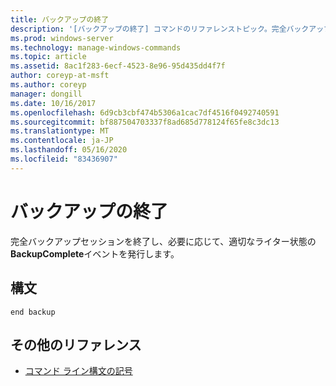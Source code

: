 ```yaml
---
title: バックアップの終了
description: '[バックアップの終了] コマンドのリファレンストピック。完全バックアップセッションを終了し、必要に応じて適切なライター状態の**BackupComplete**イベントを発行します。'
ms.prod: windows-server
ms.technology: manage-windows-commands
ms.topic: article
ms.assetid: 8ac1f283-6ecf-4523-8e96-95d435dd4f7f
author: coreyp-at-msft
ms.author: coreyp
manager: dongill
ms.date: 10/16/2017
ms.openlocfilehash: 6d9cb3cbf474b5306a1cac7df4516f0492740591
ms.sourcegitcommit: bf887504703337f8ad685d778124f65fe8c3dc13
ms.translationtype: MT
ms.contentlocale: ja-JP
ms.lasthandoff: 05/16/2020
ms.locfileid: "83436907"
---
```

# <a name="end-backup"></a>バックアップの終了

完全バックアップセッションを終了し、必要に応じて、適切なライター状態の**BackupComplete**イベントを発行します。

## <a name="syntax"></a>構文

```
end backup
```

## <a name="additional-references"></a>その他のリファレンス

- [コマンド ライン構文の記号](command-line-syntax-key.md)
